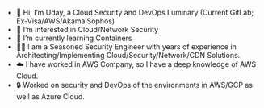 - 👋 Hi, I’m Uday, a Cloud Security and DevOps Luminary (Current GitLab; Ex-Visa/AWS/AkamaiSophos)
- 👀 I’m interested in Cloud/Network Security
- 🌱 I’m currently learning Containers
- 👨‍🔬 I am a Seasoned Security Engineer with years of experience in Architecting/Implementing Cloud/Security/Network/CDN Solutions.
- ☁️ I have worked in AWS Company, so I have a deep knowledge of AWS Cloud.
- 🔒 Worked on security and DevOps of the environments in AWS/GCP as well as Azure Cloud.

<!---
uday9998/uday9998 is a ✨ special ✨ repository because its `README.md` (this file) appears on your GitHub profile.
You can click the Preview link to take a look at your changes.
--->
